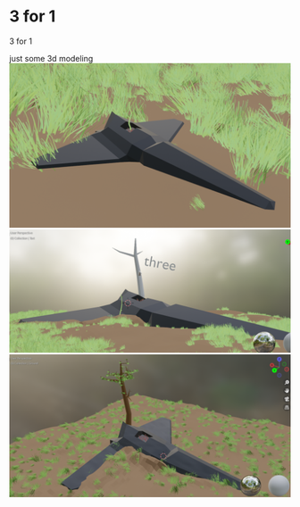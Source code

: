 # 3 for 1
3 for 1

just some 3d modeling
![grass](/blog/posts/21/08/03/spaceship-grass.png)
![tree](/blog/posts/21/08/03/spaceship-tree.png)
![geometry nodes](/blog/posts/21/08/03/spaceship-geonodes.png)
